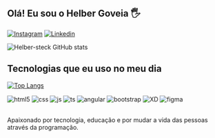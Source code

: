 ## Olá! Eu sou o Helber Goveia 🖐️


[![Instagram](https://img.shields.io/badge/Instagram-E4405F?style=for-the-badge&logo=instagram&logoColor=white)](https://www.instagram.com/helberdt/)
[![Linkedin](https://img.shields.io/badge/LinkedIn-0077B5?style=for-the-badge&logo=linkedin&logoColor=white)](https://www.linkedin.com/in/helber-goveia-814b2a148/)

![Helber-steck GitHub stats](https://github-readme-stats.vercel.app/api?username=Helber-steck&show_icons=true&theme=dracula&count_private=true)

## Tecnologias que eu uso no meu dia
[![Top Langs](https://github-readme-stats.vercel.app/api/top-langs/?Helber-steck=anuraghazra)](https://github.com/anuraghazra/github-readme-stats)

<div style="display: inline_block">
  <img align="center" alt="html5" src="https://img.shields.io/badge/HTML5-E34F26?style=for-the-badge&logo=html5&logoColor=white" />
  <img align="center" alt="css" src="https://img.shields.io/badge/CSS3-1572B6?style=for-the-badge&logo=css3&logoColor=white" />
  <img align="center" alt="js" src="https://img.shields.io/badge/JavaScript-F7DF1E?style=for-the-badge&logo=javascript&logoColor=black" />
  <img align="center" alt="ts" src="https://img.shields.io/badge/TypeScript-007ACC?style=for-the-badge&logo=typescript&logoColor=white" />
  <img align="center" alt="angular" src="https://img.shields.io/badge/Angular-DD0031?style=for-the-badge&logo=angular&logoColor=white" />
  <img align="center" alt="bootstrap" src="https://img.shields.io/badge/Bootstrap-563D7C?style=for-the-badge&logo=bootstrap&logoColor=white" />
  <img align="center" alt="XD" src="https://img.shields.io/badge/Adobe%20XD-470137?style=for-the-badge&logo=Adobe%20XD&logoColor=#FF61F6" />
  <img align="center" alt="figma" src="https://img.shields.io/badge/Figma-F24E1E?style=for-the-badge&logo=figma&logoColor=white" />
</div><br/>

Apaixonado por tecnologia, educação e por mudar a vida das pessoas através da programação.
